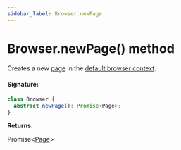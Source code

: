 ```yaml
---
sidebar_label: Browser.newPage
---
```


# Browser.newPage() method

Creates a new [page](./puppeteer.page.md) in the [default browser context](./puppeteer.browser.defaultbrowsercontext.md).

#### Signature:

```typescript
class Browser {
  abstract newPage(): Promise<Page>;
}
```

**Returns:**

Promise&lt;[Page](./puppeteer.page.md)&gt;
